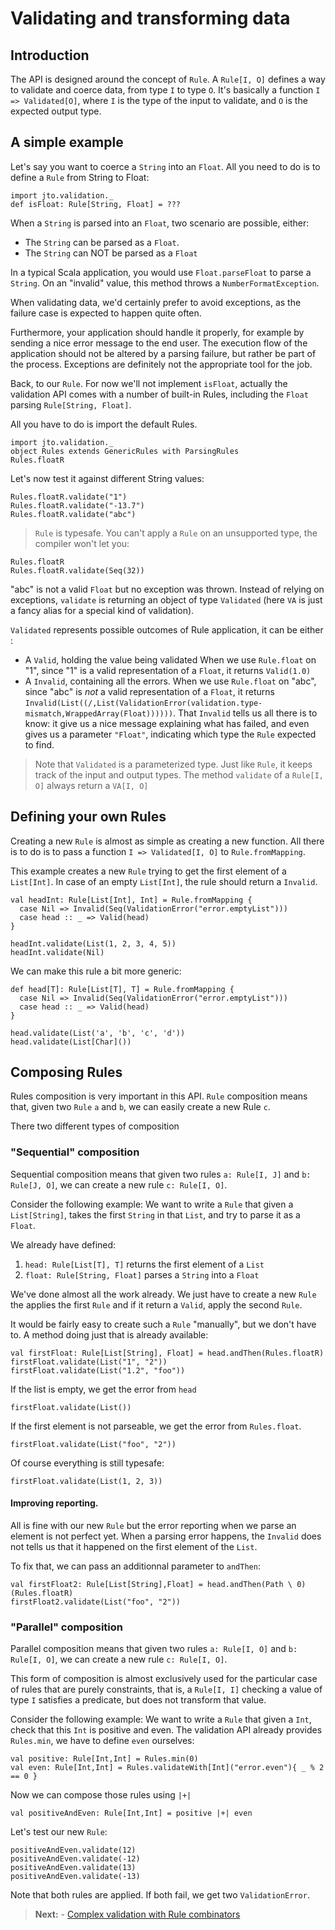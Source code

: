 # Validating and transforming data

## Introduction

The API is designed around the concept of `Rule`. A `Rule[I, O]` defines a way to validate and coerce data, from type `I` to type `O`. It's basically a function `I => Validated[O]`, where `I` is the type of the input to validate, and `O` is the expected output type.

## A simple example

Let's say you want to coerce a `String` into an `Float`.
All you need to do is to define a `Rule` from String to Float:

```tut
import jto.validation._
def isFloat: Rule[String, Float] = ???
```

When a `String` is parsed into an `Float`, two scenario are possible, either:

- The `String` can be parsed as a `Float`.
- The `String` can NOT be parsed as a `Float`

In a typical Scala application, you would use `Float.parseFloat` to parse a `String`. On an "invalid" value, this method throws a `NumberFormatException`.

When validating data, we'd certainly prefer to avoid exceptions, as the failure case is expected to happen quite often.

Furthermore, your application should handle it properly, for example by sending a nice error message to the end user. The execution flow of the application should not be altered by a parsing failure, but rather be part of the process. Exceptions are definitely not the appropriate tool for the job.

Back, to our `Rule`. For now we'll not implement `isFloat`, actually the validation API comes with a number of built-in Rules, including the `Float` parsing `Rule[String, Float]`.

All you have to do is import the default Rules.

```tut
import jto.validation._
object Rules extends GenericRules with ParsingRules
Rules.floatR
```

Let's now test it against different String values:

```tut
Rules.floatR.validate("1")
Rules.floatR.validate("-13.7")
Rules.floatR.validate("abc")
```

> `Rule` is typesafe. You can't apply a `Rule` on an unsupported type, the compiler won't let you:
>
```tut:nofail
Rules.floatR
Rules.floatR.validate(Seq(32))
```

"abc" is not a valid `Float` but no exception was thrown. Instead of relying on exceptions, `validate` is returning an object of type `Validated` (here `VA` is just a fancy alias for a special kind of validation).

`Validated` represents possible outcomes of Rule application, it can be either :

- A `Valid`, holding the value being validated
  When we use `Rule.float` on "1", since "1" is a valid representation of a `Float`, it returns `Valid(1.0)`
- A `Invalid`, containing all the errors.
  When we use `Rule.float` on "abc", since "abc" is *not* a valid representation of a `Float`, it returns `Invalid(List((/,List(ValidationError(validation.type-mismatch,WrappedArray(Float))))))`. That `Invalid` tells us all there is to know: it give us a nice message explaining what has failed, and even gives us a parameter `"Float"`, indicating which type the `Rule` expected to find.

> Note that `Validated` is a parameterized type. Just like `Rule`, it keeps track of the input and output types.
The method `validate` of a `Rule[I, O]` always return a `VA[I, O]`

## Defining your own Rules

Creating a new `Rule` is almost as simple as creating a new function.
All there is to do is to pass a function `I => Validated[I, O]` to `Rule.fromMapping`.

This example creates a new `Rule` trying to get the first element of a `List[Int]`.
In case of an empty `List[Int]`, the rule should return a `Invalid`.

```tut
val headInt: Rule[List[Int], Int] = Rule.fromMapping {
  case Nil => Invalid(Seq(ValidationError("error.emptyList")))
  case head :: _ => Valid(head)
}
```

```tut
headInt.validate(List(1, 2, 3, 4, 5))
headInt.validate(Nil)
```

We can make this rule a bit more generic:

```tut
def head[T]: Rule[List[T], T] = Rule.fromMapping {
  case Nil => Invalid(Seq(ValidationError("error.emptyList")))
  case head :: _ => Valid(head)
}
```

```tut
head.validate(List('a', 'b', 'c', 'd'))
head.validate(List[Char]())
```

## Composing Rules

Rules composition is very important in this API. `Rule` composition means that, given two `Rule` `a` and `b`, we can easily create a new Rule `c`.

There two different types of composition

### "Sequential" composition

Sequential composition means that given two rules `a: Rule[I, J]` and `b: Rule[J, O]`, we can create a new rule `c: Rule[I, O]`.

Consider the following example: We want to write a `Rule` that given a `List[String]`, takes the first `String` in that `List`, and try to parse it as a `Float`.

We already have defined:

1. `head: Rule[List[T], T]` returns the first element of a `List`
2. `float: Rule[String, Float]` parses a `String` into a `Float`

We've done almost all the work already. We just have to create a new `Rule` the applies the first `Rule` and if it return a `Valid`, apply the second `Rule`.

It would be fairly easy to create such a `Rule` "manually", but we don't have to. A method doing just that is already available:

```tut
val firstFloat: Rule[List[String], Float] = head.andThen(Rules.floatR)
firstFloat.validate(List("1", "2"))
firstFloat.validate(List("1.2", "foo"))
```

If the list is empty, we get the error from `head`

```tut
firstFloat.validate(List())
```

If the first element is not parseable, we get the error from `Rules.float`.

```tut
firstFloat.validate(List("foo", "2"))
```

Of course everything is still typesafe:

```tut:nofail
firstFloat.validate(List(1, 2, 3))
```

#### Improving reporting.

All is fine with our new `Rule` but the error reporting when we parse an element is not perfect yet.
When a parsing error happens, the `Invalid` does not tells us that it happened on the first element of the `List`.

To fix that, we can pass  an additionnal parameter to `andThen`:

```tut
val firstFloat2: Rule[List[String],Float] = head.andThen(Path \ 0)(Rules.floatR)
firstFloat2.validate(List("foo", "2"))
```

### "Parallel" composition

Parallel composition means that given two rules `a: Rule[I, O]` and `b: Rule[I, O]`, we can create a new rule `c: Rule[I, O]`.

This form of composition is almost exclusively used for the particular case of rules that are purely constraints, that is, a `Rule[I, I]` checking a value of type `I` satisfies a predicate, but does not transform that value.

Consider the following example: We want to write a `Rule` that given a `Int`, check that this `Int` is positive and even.
The validation API already provides `Rules.min`, we have to define `even` ourselves:

```tut
val positive: Rule[Int,Int] = Rules.min(0)
val even: Rule[Int,Int] = Rules.validateWith[Int]("error.even"){ _ % 2 == 0 }
```

Now we can compose those rules using `|+|`

```tut
val positiveAndEven: Rule[Int,Int] = positive |+| even
```

Let's test our new `Rule`:

```tut
positiveAndEven.validate(12)
positiveAndEven.validate(-12)
positiveAndEven.validate(13)
positiveAndEven.validate(-13)
```

Note that both rules are applied. If both fail, we get two `ValidationError`.

> **Next:** - [Complex validation with Rule combinators](ScalaValidationRuleCombinators.md)
